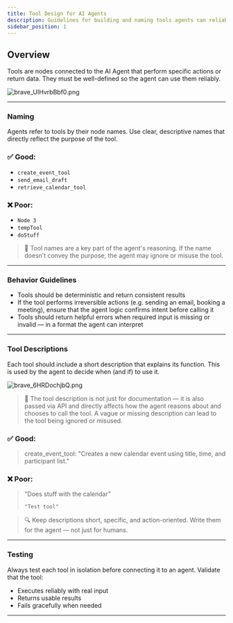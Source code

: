 ```yaml
---
title: Tool Design for AI Agents
description: Guidelines for building and naming tools agents can reliably use in automation flows.
sidebar_position: 1
---
```


## Overview

Tools are nodes connected to the AI Agent that perform specific actions or return data. They must be well-defined so the agent can use them reliably.

![brave_UIHvrbBbf0.png](Tool%20Design%20for%20AI%20Agents%201f857d45a0678064bc74d217953d3f9c/brave_UIHvrbBbf0.png)

---

### Naming

Agents refer to tools by their node names. Use clear, descriptive names that directly reflect the purpose of the tool.

### ✅ Good:

- `create_event_tool`
- `send_email_draft`
- `retrieve_calendar_tool`

### ❌ Poor:

- `Node 3`
- `tempTool`
- `doStuff`

> 🧠 Tool names are a key part of the agent's reasoning. If the name doesn’t convey the purpose, the agent may ignore or misuse the tool.
> 

---

### Behavior Guidelines

- Tools should be deterministic and return consistent results
- If the tool performs irreversible actions (e.g. sending an email, booking a meeting), ensure that the agent logic confirms intent before calling it
- Tools should return helpful errors when required input is missing or invalid — in a format the agent can interpret

---

### Tool Descriptions

Each tool should include a short description that explains its function. This is used by the agent to decide when (and if) to use it.

![brave_6HRDochjbQ.png](Tool%20Design%20for%20AI%20Agents%201f857d45a0678064bc74d217953d3f9c/brave_6HRDochjbQ.png)

> 📌 The tool description is not just for documentation — it is also passed via API and directly affects how the agent reasons about and chooses to call the tool. A vague or missing description can lead to the tool being ignored or misused.
> 

### ✅ Good:

> create_event_tool: "Creates a new calendar event using title, time, and participant list."
> 

### ❌ Poor:

> "Does stuff with the calendar"
> 
> 
> `"Test tool"`
> 

> 🔍 Keep descriptions short, specific, and action-oriented. Write them for the agent — not just for humans.
> 

---

### Testing

Always test each tool in isolation before connecting it to an agent. Validate that the tool:

- Executes reliably with real input
- Returns usable results
- Fails gracefully when needed

---